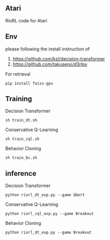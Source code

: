 ## Atari
RioRL code for Atari
## Env
please following the install instruction of 
1. https://github.com/kzl/decision-transformer 
2. https://github.com/takuseno/d3rlpy

For retrieval
```
pip install faiss-gpu
```

## Training
Decision Transformer
```shell
sh train_dt.sh
```

Conservative Q-Learning
```shell
sh train_cql.sh
```

Behavior Cloning
```shell
sh train_bc.sh
```

## inference

Decision Transformer
```shell
python riorl_dt_exp.py --game Qbert
```

Conservative Q-Learning
```shell
python riorl_cql_exp.py --game Breakout
```

Behavior Cloning
```shell
python riorl_dt_exp.py --game Breakout
```


